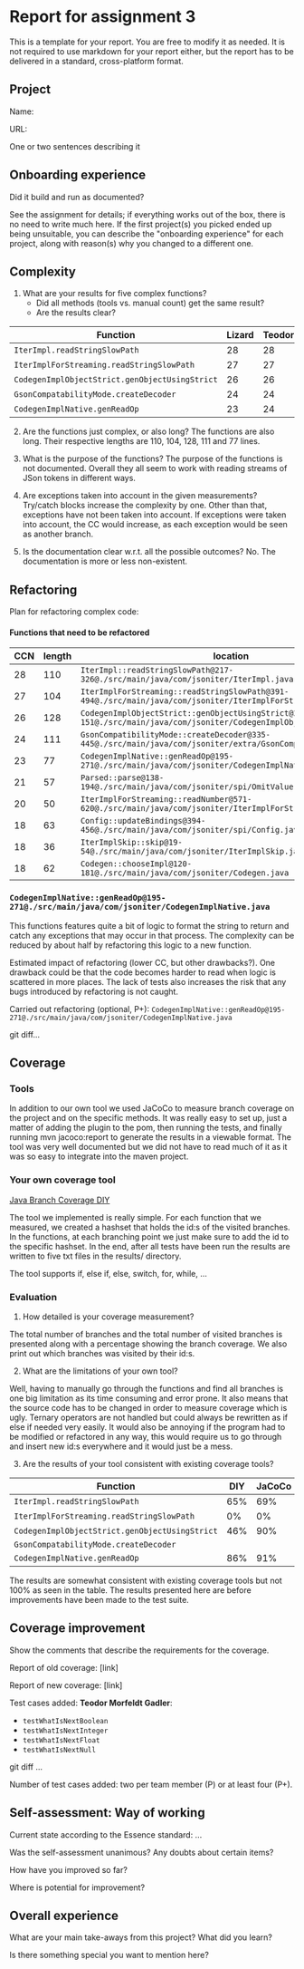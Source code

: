 # Report for assignment 3

This is a template for your report. You are free to modify it as needed.
It is not required to use markdown for your report either, but the report
has to be delivered in a standard, cross-platform format.

## Project

Name:

URL:

One or two sentences describing it

## Onboarding experience

Did it build and run as documented?
    
See the assignment for details; if everything works out of the box,
there is no need to write much here. If the first project(s) you picked
ended up being unsuitable, you can describe the "onboarding experience"
for each project, along with reason(s) why you changed to a different one.


## Complexity

1. What are your results for five complex functions?
   * Did all methods (tools vs. manual count) get the same result?
   * Are the results clear?

| Function                                       | Lizard | Teodor | William |
| ---------------------------------------------- | ------ | ------ | ------- |
| `IterImpl.readStringSlowPath`                  | 28     | 28     | 28      |
| `IterImplForStreaming.readStringSlowPath`      | 27     | 27     | 27      |
| `CodegenImplObjectStrict.genObjectUsingStrict` | 26     | 26     | 25      |
| `GsonCompatabilityMode.createDecoder`          | 24     | 24     | 21      |
| `CodegenImplNative.genReadOp`                  | 23     | 24     | 23      |

2. Are the functions just complex, or also long?
The functions are also long. Their respective lengths are 110, 104, 128, 111 and 77 lines.

3. What is the purpose of the functions?
The purpose of the functions is not documented. Overall they all seem to work with reading streams of JSon tokens in different ways.
   
5. Are exceptions taken into account in the given measurements?
Try/catch blocks increase the complexity by one. Other than that, exceptions have not been taken into account. If exceptions were taken into account, the CC would increase, as each exception would be seen as another branch.

6. Is the documentation clear w.r.t. all the possible outcomes?
No. The documentation is more or less non-existent.


## Refactoring

Plan for refactoring complex code:
#### Functions that need to be refactored
| CCN | length | location                                                                                                     |
| --- | ------ | ------------------------------------------------------------------------------------------------------------ |
| 28  | 110    | `IterImpl::readStringSlowPath@217-326@./src/main/java/com/jsoniter/IterImpl.java`                            |
| 27  | 104    | `IterImplForStreaming::readStringSlowPath@391-494@./src/main/java/com/jsoniter/IterImplForStreaming.java`    |
| 26  | 128    | `CodegenImplObjectStrict::genObjectUsingStrict@24-151@./src/main/java/com/jsoniter/CodegenImplObjectStrict.` |
| 24  | 111    | `GsonCompatibilityMode::createDecoder@335-445@./src/main/java/com/jsoniter/extra/GsonCompatibilityMode.java` |
| 23  | 77     | `CodegenImplNative::genReadOp@195-271@./src/main/java/com/jsoniter/CodegenImplNative.java`                   |
| 21  | 57     | `Parsed::parse@138-194@./src/main/java/com/jsoniter/spi/OmitValue.java`                                      |
| 20  | 50     | `IterImplForStreaming::readNumber@571-620@./src/main/java/com/jsoniter/IterImplForStreaming.java`            |
| 18  | 63     | `Config::updateBindings@394-456@./src/main/java/com/jsoniter/spi/Config.java`                                |
| 18  | 36     | `IterImplSkip::skip@19-54@./src/main/java/com/jsoniter/IterImplSkip.java`                                    |
| 18  | 62     | `Codegen::chooseImpl@120-181@./src/main/java/com/jsoniter/Codegen.java`                                      |
### `CodegenImplNative::genReadOp@195-271@./src/main/java/com/jsoniter/CodegenImplNative.java` 
This functions features quite a bit of logic to format the string to return and catch any exceptions that may occur in that process. The complexity can be reduced by about half by refactoring this logic to a new function.


Estimated impact of refactoring (lower CC, but other drawbacks?).
One drawback could be that the code becomes harder to read when logic is scattered in more places. The lack of tests also increases the risk that any bugs introduced by refactoring is not caught.

Carried out refactoring (optional, P+):
`CodegenImplNative::genReadOp@195-271@./src/main/java/com/jsoniter/CodegenImplNative.java`

git diff...

## Coverage

### Tools

In addition to our own tool we used JaCoCo to measure branch coverage on the project and on the specific methods. It was really easy to set up, just a matter of adding the plugin to the pom, then running the tests, and finally running mvn jacoco:report to generate the results in a viewable format. The tool was very well documented but we did not have to read much of it as it was so easy to integrate into the maven project.

### Your own coverage tool

[Java Branch Coverage DIY](https://github.com/dd2480-group14-2024/java/tree/feature/issue-3/branch-coverage-diy)

The tool we implemented is really simple. For each function that we measured, we created a hashset that holds the id:s of the visited branches. In the functions, at each branching point we just make sure to add the id to the specific hashset. In the end, after all tests have been run the results are written to five txt files in the results/ directory.

The tool supports if, else if, else, switch, for, while, ... 

### Evaluation

1. How detailed is your coverage measurement?

The total number of branches and the total number of visited branches is presented along with a percentage showing the branch coverage. We also print out which branches was visited by their id:s.

2. What are the limitations of your own tool?

Well, having to manually go through the functions and find all branches is one big limitation as its time consuming and error prone. It also means that the source code has to be changed in order to measure coverage which is ugly. Ternary operators are not handled but could always be rewritten as if else if needed very easily. It would also be annoying if the program had to be modified or refactored in any way, this would require us to go through and insert new id:s everywhere and it would just be a mess.

3. Are the results of your tool consistent with existing coverage tools?

| Function                                       | DIY    | JaCoCo | 
| ---------------------------------------------- | ------ | ------ | 
| `IterImpl.readStringSlowPath`                  | 65%    | 69%    | 
| `IterImplForStreaming.readStringSlowPath`      | 0%     | 0%     | 
| `CodegenImplObjectStrict.genObjectUsingStrict` | 46%    | 90%    | 
| `GsonCompatabilityMode.createDecoder`          |        |        | 
| `CodegenImplNative.genReadOp`                  | 86%    | 91%    | 

The results are somewhat consistent with existing coverage tools but not 100% as seen in the table. The results presented here are before improvements have been made to the test suite.

## Coverage improvement

Show the comments that describe the requirements for the coverage.

Report of old coverage: [link]

Report of new coverage: [link]

Test cases added:
__Teodor Morfeldt Gadler__:
* `testWhatIsNextBoolean`
* `testWhatIsNextInteger`
* `testWhatIsNextFloat`
* `testWhatIsNextNull`

git diff ...

Number of test cases added: two per team member (P) or at least four (P+).

## Self-assessment: Way of working

Current state according to the Essence standard: ...

Was the self-assessment unanimous? Any doubts about certain items?

How have you improved so far?

Where is potential for improvement?

## Overall experience

What are your main take-aways from this project? What did you learn?

Is there something special you want to mention here?
